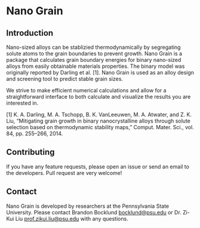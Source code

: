 # Nano Grain

## Introduction

Nano-sized alloys can be stablizied thermodynamically by segregating solute atoms to the grain boundaries to prevent growth. Nano Grain is a package that calculates grain boundary energies for binary nano-sized alloys from easily obtainable materials properties. The binary model was originally reported by Darling et al. [1]. Nano Grain is used as an alloy design and screening tool to predict stable grain sizes.

We strive to make efficient numerical calculations and allow for a straightforward interface to both calculate and visualize the results you are interested in.

[1] K. A. Darling, M. A. Tschopp, B. K. VanLeeuwen, M. A. Atwater, and Z. K. Liu, “Mitigating grain growth in binary nanocrystalline alloys through solute selection based on thermodynamic stability maps,” Comput. Mater. Sci., vol. 84, pp. 255–266, 2014.

## Contributing

If you have any feature requests, please open an issue or send an email to the developers. Pull request are very welcome!

## Contact

Nano Grain is developed by researchers at the Pennsylvania State University. Please contact Brandon Bocklund [bocklund@psu.edu](bocklund@psu.edu) or Dr. Zi-Kui Liu [prof.zikui.liu@psu.edu](prof.zikui.liu@psu.edu) with any questions.
